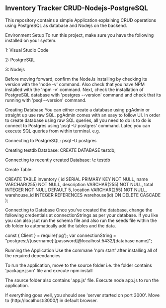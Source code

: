 ##  Inventory Tracker CRUD-Nodejs-PostgreSQL
This repository contains a simple Application explaining CRUD operations using PostgreSQL as database and Nodejs on the backend.

Environment Setup
To run this project, make sure you have the following installed on your system.

1: Visual Studio Code

2: PostgreSQL

3: Nodejs

Before moving forward, confirm the NodeJs installing by checking its version with the 'node -v' command. Also check that you have NPM installed with the 'npm -v' command. Next, check the installation of PostgreSQL database with 'postgres --version' command and check that its running with 'psql --version' command.

Creating Database
You can either create a database using pgAdmin or straight up use raw SQL. pgAdmin comes with an easy to follow UI. In order to create database using raw SQL queries, all you need to do is to do is connect to Postgres using 'psql -U postgres' command. Later, you can execute SQL queries from within terminal. e.g.

Connecting to PostgreSQL: psql -U postgres

Creating testdb Database: CREATE DATABASE testdb;

Connecting to recently created Database: \c testdb

Create Table:

CREATE TABLE inventory (
  id SERIAL PRIMARY KEY NOT NULL,
  name VARCHAR(255) NOT NULL,
  description VARCHAR(255) NOT NULL,
  total INTEGER NOT NULL DEFAULT 5,
  location VARCHAR(255) NOT NULL,
   warehouse_id INTEGER REFERENCES warehouse(id) ON DELETE CASCADE
);


Connecting to Database
Once you've created the database, change the following credentials at connectionStrings as per your database. If you like you can also jsut run the schema file and also run the seeds file within the db folder to automatically add the tables and the data.

const { Client } = require('pg');
var connectionString = "postgres://[username]:[password]@localhost:5432/[database name]";


Running the Application
Use the commane 'npm start' after installing all of the required dependancies 

To run the application, move to the source folder i.e. the folder contains 'package.json' file and execute npm install

The source folder also contains 'app.js' file. Execute node app.js to run the application.

If everything goes well, you should see 'server started on port 3000'. Move to (http://localhost:3000/) in default browser.